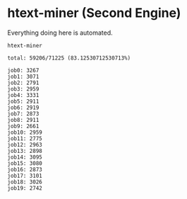 # htext-miner (Second Engine)

Everything doing here is automated.

```
htext-miner

total: 59206/71225 (83.12530712530713%)

job0: 3267
job1: 3071
job2: 2791
job3: 2959
job4: 3331
job5: 2911
job6: 2919
job7: 2873
job8: 2911
job9: 2661
job10: 2959
job11: 2775
job12: 2963
job13: 2898
job14: 3095
job15: 3080
job16: 2873
job17: 3101
job18: 3026
job19: 2742
```